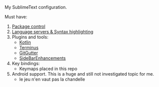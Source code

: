 My SublimeText configuration.

Must have:
1) [Package control](https://packagecontrol.io/)
2) [Language servers & Syntax highlighting](https://github.com/kifio/code-editors-notes/blob/master/LSP.md)
3) Plugins and tools:
    - [Kotlin](https://github.com/kifio/kotlin-sublime-package)
    - [Terminus](https://packagecontrol.io/packages/Terminus)
    - [GitGutter](https://github.com/jisaacks/GitGutter)
    - [SideBarEnhancements](https://github.com/titoBouzout/SideBarEnhancements)
4) Key bindings:
    - Keymaps placed in this repo
5) Android support. This is a huge and still not investigated topic for me. 
    - le jeu n'en vaut pas la chandelle
